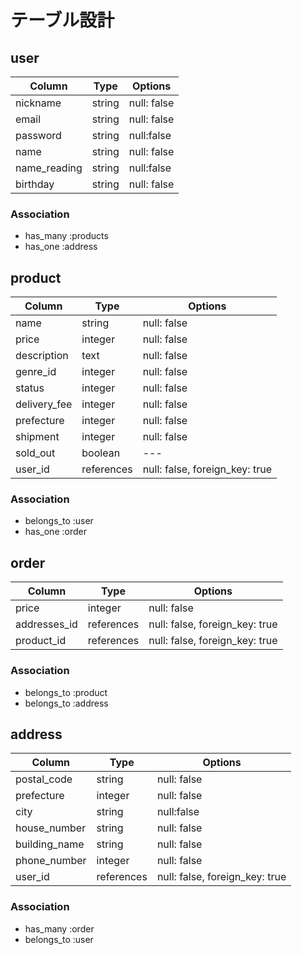 # テーブル設計

## user
| Column | Type | Options |
| ------ | ---- | ------- |
| nickname | string | null: false |
| email | string | null: false|
| password | string | null:false |
| name | string | null: false |
| name_reading | string | null:false |
| birthday | string | null: false |

### Association
- has_many :products
- has_one :address

## product
| Column | Type | Options |
| ------ | ---- | ------- |
|	name 	 | string | null: false |
| price  | integer | null: false |
| description | text | null: false |
| genre_id | integer | null: false |
| status | integer | null: false |
| delivery_fee | integer | null: false |
| prefecture | integer | null: false |
| shipment | integer | null: false |
| sold_out | boolean | --- |
| user_id | references | null: false, foreign_key: true |

### Association
- belongs_to :user
- has_one :order

## order
| Column | Type | Options |
| ------ | ---- | ------- |
| price  | integer | null: false |
| addresses_id | references | null: false, foreign_key: true |
| product_id | references | null: false, foreign_key: true |

### Association
- belongs_to :product
- belongs_to :address

## address
| Column | Type | Options |
| ------ | ---- | ------- |
| postal_code | string | null: false |
| prefecture | integer | null: false |
| city | string | null:false |
| house_number | string | null: false |
| building_name | string | null: false |
| phone_number | integer | null: false |
| user_id | references | null: false, foreign_key: true |

### Association
- has_many :order
- belongs_to :user
